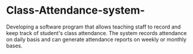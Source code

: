 # Class-Attendance-system-
Developing a software program that allows teaching staff to record and keep track of student's class attendance.
The system records attendance on daily basis and can generate attendance reports on weekly or monthly bases.
